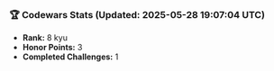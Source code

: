 ### 🏆 Codewars Stats (Updated: 2025-05-28 19:07:04 UTC)

- **Rank:** 8 kyu
- **Honor Points:** 3
- **Completed Challenges:** 1
